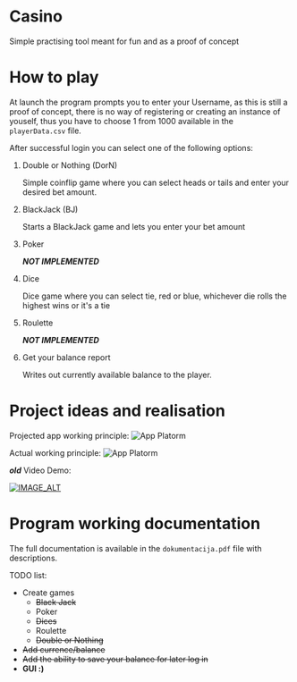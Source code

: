 # Casino
Simple practising tool meant for fun and as a proof of concept

# How to play
At launch the program prompts you to enter your Username, as this is still a proof of concept, there is no way of registering or creating an instance of youself, thus you have to choose 1 from 1000 available in the `playerData.csv` file.

After successful login you can select one of the following options:

1. Double or Nothing (DorN)
    
     Simple coinflip game where you can select heads or tails and enter your desired bet amount.
2. BlackJack (BJ)
    
    Starts a BlackJack game and lets you enter your bet amount
3. Poker

    ***NOT IMPLEMENTED***
4. Dice

    Dice game where you can select tie, red or blue, whichever die rolls the highest wins or it's a tie
5. Roulette

    ***NOT IMPLEMENTED***
6. Get your balance report

    Writes out currently available balance to the player.

# Project ideas and realisation

Projected app working principle:
![App Platorm](https://i.imgur.com/RzxE3Pd.png)


Actual working principle:
![App Platorm](https://i.imgur.com/TFQfNTB.png)

***old*** Video Demo:

[![IMAGE_ALT](https://img.youtube.com/vi/aK-zYPDWDHM/0.jpg)](https://www.youtube.com/watch?v=aK-zYPDWDHM&feature=youtu.be&themeRefresh=1)

# Program working documentation

The full documentation is available in the `dokumentacija.pdf` file with descriptions.






TODO list:
- Create games
    - ~~Black Jack~~
    - Poker
    - ~~Dices~~
    - Roulette
    - ~~Double or Nothing~~
- ~~Add currence/balance~~
- ~~Add the ability to save your balance for later log in~~
- **GUI :)**
